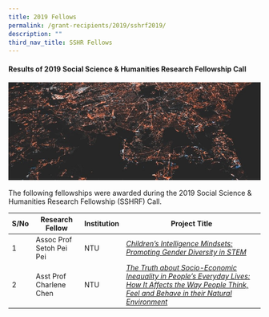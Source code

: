 ```yaml
---
title: 2019 Fellows
permalink: /grant-recipients/2019/sshrf2019/
description: ""
third_nav_title: SSHR Fellows
---
```

#### **Results of 2019 Social Science & Humanities Research Fellowship Call**
![](/images/updates2cropped.jpg)

The following fellowships were awarded during the 2019 Social Science & Humanities Research Fellowship (SSHRF) Call. 


| S/No | Research Fellow | Institution |Project Title |
| -------- | -------- | -------- | -------- |
| 1 | Assoc Prof Setoh Pei Pei | NTU |*[Children’s Intelligence Mindsets: Promoting Gender Diversity in STEM](https://www.ssrc.edu.sg/projects/research-fellowships/peipei2019/)*  |
| 2 |  Asst Prof Charlene Chen | NTU |*[The Truth about Socio-Economic Inequality in People’s Everyday Lives: How It Affects the Way People Think, Feel and Behave in their Natural Environment](https://www.ssrc.edu.sg/projects/research-fellowships/charlene2019/)* |